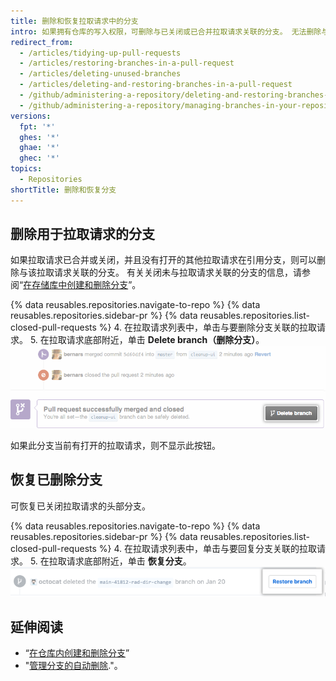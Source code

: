 ```yaml
---
title: 删除和恢复拉取请求中的分支
intro: 如果拥有仓库的写入权限，可删除与已关闭或已合并拉取请求关联的分支。 无法删除与已打开拉取请求关联的分支。
redirect_from:
  - /articles/tidying-up-pull-requests
  - /articles/restoring-branches-in-a-pull-request
  - /articles/deleting-unused-branches
  - /articles/deleting-and-restoring-branches-in-a-pull-request
  - /github/administering-a-repository/deleting-and-restoring-branches-in-a-pull-request
  - /github/administering-a-repository/managing-branches-in-your-repository/deleting-and-restoring-branches-in-a-pull-request
versions:
  fpt: '*'
  ghes: '*'
  ghae: '*'
  ghec: '*'
topics:
  - Repositories
shortTitle: 删除和恢复分支
---
```


## 删除用于拉取请求的分支

如果拉取请求已合并或关闭，并且没有打开的其他拉取请求在引用分支，则可以删除与该拉取请求关联的分支。 有关关闭未与拉取请求关联的分支的信息，请参阅“[在存储库中创建和删除分支](/github/collaborating-with-issues-and-pull-requests/creating-and-deleting-branches-within-your-repository#deleting-a-branch)”。

{% data reusables.repositories.navigate-to-repo %}
{% data reusables.repositories.sidebar-pr %}
{% data reusables.repositories.list-closed-pull-requests %}
4. 在拉取请求列表中，单击与要删除分支关联的拉取请求。
5. 在拉取请求底部附近，单击 **Delete branch（删除分支）**。 ![删除分支按钮](/assets/images/help/pull_requests/delete_branch_button.png)

   如果此分支当前有打开的拉取请求，则不显示此按钮。

## 恢复已删除分支

可恢复已关闭拉取请求的头部分支。

{% data reusables.repositories.navigate-to-repo %}
{% data reusables.repositories.sidebar-pr %}
{% data reusables.repositories.list-closed-pull-requests %}
4. 在拉取请求列表中，单击与要回复分支关联的拉取请求。
5. 在拉取请求底部附近，单击 **恢复分支**。 ![恢复已删除分支按钮](/assets/images/help/branches/branches-restore-deleted.png)

## 延伸阅读

- “[在仓库内创建和删除分支](/github/collaborating-with-issues-and-pull-requests/creating-and-deleting-branches-within-your-repository)”
- "[管理分支的自动删除](/github/administering-a-repository/managing-the-automatic-deletion-of-branches)."。
